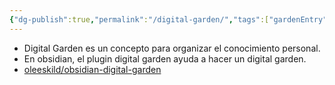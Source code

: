 ```yaml
---
{"dg-publish":true,"permalink":"/digital-garden/","tags":["gardenEntry"]}
---
```


- Digital Garden es un concepto para organizar el conocimiento personal.
- En obsidian, el plugin digital garden ayuda a hacer un digital garden.
- [oleeskild/obsidian-digital-garden](https://github.com/oleeskild/obsidian-digital-garden?tab=readme-ov-file)